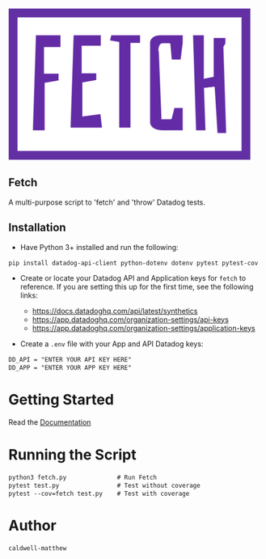 <img src="./fetch_logo.png" alt="drawing" height="300"/>

## Fetch

A multi-purpose script to 'fetch' and 'throw' Datadog tests.

## Installation

- Have Python 3+ installed and run the following:

```
pip install datadog-api-client python-dotenv dotenv pytest pytest-cov
```

- Create or locate your Datadog API and Application keys for `fetch` to reference. If you are setting this up for the first time, see the following links:

  - https://docs.datadoghq.com/api/latest/synthetics
  - https://app.datadoghq.com/organization-settings/api-keys
  - https://app.datadoghq.com/organization-settings/application-keys

- Create a `.env` file with your App and API Datadog keys:

```
DD_API = "ENTER YOUR API KEY HERE"
DD_APP = "ENTER YOUR APP KEY HERE"
```

# Getting Started

Read the [Documentation](DOCS.md)

# Running the Script

```
python3 fetch.py              # Run Fetch
pytest test.py                # Test without coverage
pytest --cov=fetch test.py    # Test with coverage
```

# Author

`caldwell-matthew`
